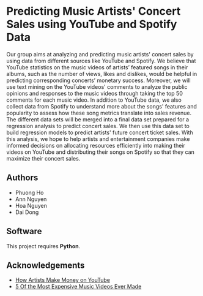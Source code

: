 
# Predicting Music Artists' Concert Sales  using YouTube and Spotify Data

Our group aims at analyzing and predicting music artists' 
concert sales by using data from different sources like 
YouTube and Spotify. We believe that YouTube statistics 
on the music videos of artists’ featured songs in their albums, 
such as the number of views, likes and dislikes, would be 
helpful in predicting corresponding concerts’ monetary success. 
Moreover, we will use text mining on the YouTube videos' 
comments to analyze the public opinions and responses to 
the music videos through taking the top 50 comments for 
each music video. In addition to YouTube data, we also 
collect data from Spotify to understand more about the 
songs' features and popularity to assess how these song 
metrics translate into sales revenue. The different data 
sets will be merged into a final data set prepared for a 
regression analysis to predict concert sales. We then use 
this data set to build regression models to predict 
artists' future concert ticket sales. With this analysis, 
we hope to help artists and entertainment companies make 
informed decisions on allocating resources efficiently into 
making their videos on YouTube and distributing their songs 
on Spotify so that they can maximize their concert sales.

## Authors

- Phuong Ho
- Ann Nguyen
- Hoa Nguyen
- Dai Dong

  
## Software

This project requires **Python**.

  
## Acknowledgements

 - [How Artists Make Money on YouTube](www.complex.com/music/2017/11/how-artists-make-money-on-youtube)
 - [5 Of the Most Expensive Music Videos Ever Made](www.marketwatch.com/story/5-of-the-most-expensive-music-videos-ever-made-2017-09-01-7882451)


  
